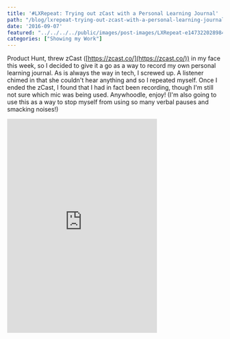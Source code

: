 ```yaml
---
title: '#LXRepeat: Trying out zCast with a Personal Learning Journal'
path: "/blog/lxrepeat-trying-out-zcast-with-a-personal-learning-journal"
date: '2016-09-07'
featured: "../../../../public/images/post-images/LXRepeat-e1473220289845.png"
categories: ["Showing my Work"]
---
```


Product Hunt, threw zCast ([https://zcast.co/](https://zcast.co/)) in my face this week, so I decided to give it a go as a way to record my own personal learning journal. As is always the way in tech, I screwed up. A listener chimed in that she couldn't hear anything and so I repeated myself. Once I ended the zCast, I found that I had in fact been recording, though I'm still not sure which mic was being used. Anywhoodle, enjoy! (I'm also going to use this as a way to stop myself from using so many verbal pauses and smacking noises!)

<iframe style="width: 350; height: 500; border: none;" src="https://zcast.co/embedded/09By9Z1BZn" width="350" height="500" scrolling="auto"></iframe>
